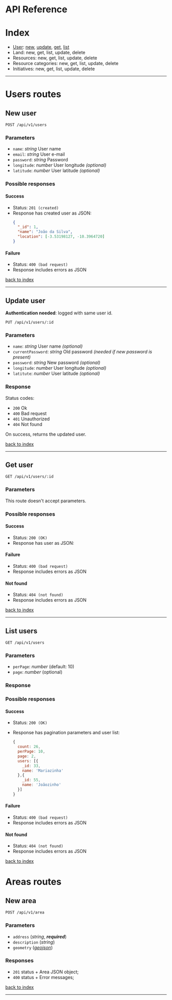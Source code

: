 # API Reference

# Index

  * [User](#users): [new](#new-user), [update](#update-user), [get](#get-user), [list](#list-users)
  * Land: new, get, list, update, delete
  * Resources: new, get, list, update, delete
  * Resource categories: new, get, list, update, delete
  * Initiatives: new, get, list, update, delete

---

# Users routes

## New user

```
POST /api/v1/users
```

### Parameters

 - `name`: *string* User name
 - `email`: *string* User e-mail
 - `password`: *string* Password
 - `longitude`: *number* User longitude *(optional)*
 - `latitude`: *number* User latitude *(optional)*


### Possible responses

#### **Success**
  * Status: `201 (created)`
  * Response has created user as JSON:  
    ```json
    {
      "_id": 1,
      "name": "João da Silva",
      "location": [-3.53198127, -10.3964720]
    }
    ```

#### **Failure**
  * Status: `400 (bad request)`
  * Response includes errors as JSON


[back to index]

---


## Update user

**Authentication needed**: logged with same user id.

```
PUT /api/v1/users/:id
```

### Parameters

 - `name`: *string* User name *(optional)*
 - `currentPassword`: *string* Old password *(needed if new password is present)*
 - `password`: *string* New password *(optional)*
 - `longitude`: *number* User longitude *(optional)*
 - `latitute`: *number* User latitude *(optional)*

### Response

Status codes:
 - `200` Ok
 - `400` Bad request
 - `401` Unauthorized
 - `404` Not found

On success, returns the updated user.

[back to index]

---

## Get user

```
GET /api/v1/users/:id
```

### Parameters

This route doesn't accept parameters.

### Possible responses

#### **Success**
  * Status: `200 (OK)`
  * Response has user as JSON:  

#### **Failure**
  * Status: `400 (bad request)`
  * Response includes errors as JSON

#### **Not found**
  * Status: `404 (not found)`
  * Response includes errors as JSON

[back to index]

---

## List users

```
GET /api/v1/users
```

### Parameters

  - `perPage`: _number_ (default: 10)
  - `page`: _number_ (optional)

### Response

### Possible responses

#### **Success**
  * Status: `200 (OK)`
  * Response has pagination parameters and user list:

    ```javascript
    {
      count: 26,
      perPage: 10,
      page: 2,
      users: [{
        _id: 33,
        name: 'Mariazinha'
      },{
        _id: 55,
        name: 'Joãozinho'
      }]
    }
    ```

#### **Failure**
  * Status: `400 (bad request)`
  * Response includes errors as JSON

#### **Not found**
  * Status: `404 (not found)`
  * Response includes errors as JSON

[back to index]

[back to index]: #index

# Areas routes

## New area

```
POST /api/v1/area
```

### Parameters

 - `address` (*string*, ***required***)
 - `description` (*string*)
 - `geometry` (*[geojson]*)

### Responses

* `201` status + Area JSON object;
* `400` status + Error messages;

[back to index]

---

[geojson]: http://geojson.org/geojson-spec.html
